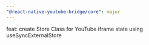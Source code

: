 ```yaml
---
"@react-native-youtube-bridge/core": major
---
```


feat: create Store Class for YouTube iframe state using useSyncExternalStore
